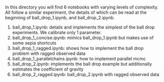 In this directory you will find 6 notebooks with varying levels of complexity. All follow a similar experiment, the details of which can be read at the beginning of ball_drop_1.ipynb, and ball_drop_2.ipynb.

  1. ball_drop_1.ipynb: details and implements the simplest of the ball drop experiments. We calibrate only 1 parameter.
  2. ball_drop_1_concise.ipynb: mimics ball_drop_1.ipynb but makes use of some sepia shortcuts
  3. ball_drop_1_ragged.ipynb: shows how to implement the ball drop problem with ragged observed data
  4. ball_drop_1_parallelchains.ipynb: how to implement parallel mcmc
  5. ball_drop_2.ipynb: implements the ball drop example but additionally estimates the coefficient of gravity
  6. ball_drop_2_ragged.ipynb: ball_drop_2.ipynb with ragged observed data
